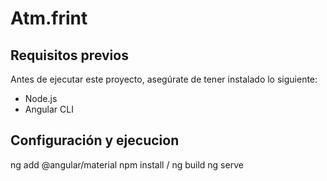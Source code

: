 # Atm.frint


## Requisitos previos

Antes de ejecutar este proyecto, asegúrate de tener instalado lo siguiente:

- Node.js 
- Angular CLI 

## Configuración y ejecucion

ng add @angular/material
npm install / ng build
ng serve

